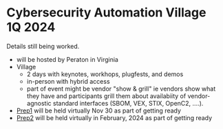 # Cybersecurity Automation Village 1Q 2024

Details still being worked.
* will be hosted by Peraton in Virginia
* Village 
  - 2 days with keynotes, workhops, plugfests, and demos
  - in-person with hybrid access
  - part of event might be vendor "show & grill" ie vendors show what they have and participants grill them about availabiity of vendor-agnostic standard interfaces (SBOM, VEX, STIX, OpenC2, ....).
* [Prep1](./2023-11-30-prep-plugfest/README.md) will be held virtually Nov 30 as part of getting ready
* [Prep2](./Prep2/README.md) will be held virtually in February, 2024 as part of getting ready